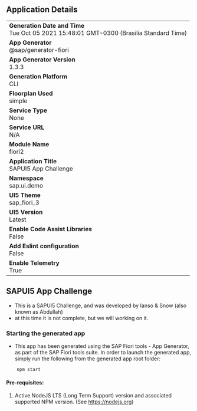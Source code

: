 ## Application Details
|               |
| ------------- |
|**Generation Date and Time**<br>Tue Oct 05 2021 15:48:01 GMT-0300 (Brasilia Standard Time)|
|**App Generator**<br>@sap/generator-fiori|
|**App Generator Version**<br>1.3.3|
|**Generation Platform**<br>CLI|
|**Floorplan Used**<br>simple|
|**Service Type**<br>None|
|**Service URL**<br>N/A
|**Module Name**<br>fiori2|
|**Application Title**<br>SAPUI5 App Challenge|
|**Namespace**<br>sap.ui.demo|
|**UI5 Theme**<br>sap_fiori_3|
|**UI5 Version**<br>Latest|
|**Enable Code Assist Libraries**<br>False|
|**Add Eslint configuration**<br>False|
|**Enable Telemetry**<br>True|

## SAPUI5 App Challenge
- This is a SAPUI5 Challenge, and was developed by Ianso & Snow (also known as Abdullah)
- at this time it is not complete, but we will working on it.

### Starting the generated app

-   This app has been generated using the SAP Fiori tools - App Generator, as part of the SAP Fiori tools suite.  In order to launch the generated app, simply run the following from the generated app root folder:

```
    npm start
```

#### Pre-requisites:

1. Active NodeJS LTS (Long Term Support) version and associated supported NPM version.  (See https://nodejs.org)


